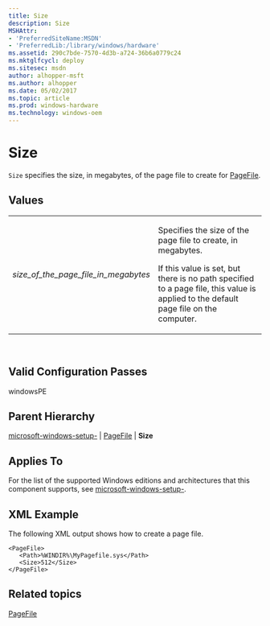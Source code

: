 ```yaml
---
title: Size
description: Size
MSHAttr:
- 'PreferredSiteName:MSDN'
- 'PreferredLib:/library/windows/hardware'
ms.assetid: 290c7bde-7570-4d3b-a724-36b6a0779c24
ms.mktglfcycl: deploy
ms.sitesec: msdn
author: alhopper-msft
ms.author: alhopper
ms.date: 05/02/2017
ms.topic: article
ms.prod: windows-hardware
ms.technology: windows-oem
---
```


# Size


`Size` specifies the size, in megabytes, of the page file to create for [PageFile](microsoft-windows-setup-pagefile.md).

## Values


<table>
<colgroup>
<col width="50%" />
<col width="50%" />
</colgroup>
<tbody>
<tr class="odd">
<td><p><em>size_of_the_page_file_in_megabytes</em></p></td>
<td><p>Specifies the size of the page file to create, in megabytes.</p>
<p>If this value is set, but there is no path specified to a page file, this value is applied to the default page file on the computer.</p></td>
</tr>
</tbody>
</table>

 

## Valid Configuration Passes


windowsPE

## Parent Hierarchy


[microsoft-windows-setup-](microsoft-windows-setup.md) | [PageFile](microsoft-windows-setup-pagefile.md) | **Size**

## Applies To


For the list of the supported Windows editions and architectures that this component supports, see [microsoft-windows-setup-](microsoft-windows-setup.md).

## XML Example


The following XML output shows how to create a page file.

```
<PageFile>
   <Path>%WINDIR%\MyPagefile.sys</Path>
   <Size>512</Size>
</PageFile>
```

## Related topics


[PageFile](microsoft-windows-setup-pagefile.md)

 

 







